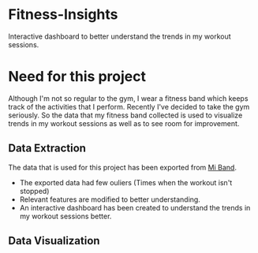 # Fitness-Insights
Interactive dashboard to better understand the trends in my workout sessions.

# Need for this project
Although I'm not so regular to the gym, I wear a fitness band which keeps track of the activities that I perform. Recently I've decided to take the gym seriously. So the data that my fitness band collected is used to visualize trends in my workout sessions as well as to see room for improvement.

## Data Extraction
The data that is used for this project has been exported from [Mi Band](http://mifit.huami.com/t/account_mifit). 
* The exported data had few ouliers (Times when the workout isn't stopped)
* Relevant features are modified to better understanding. 
* An interactive dashboard has been created to understand the trends in my workout sessions better.

## Data Visualization
![]()
